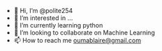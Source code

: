 - 👋 Hi, I’m @polite254
- 👀 I’m interested in ...
- 🌱 I’m currently learning python
- 💞️ I’m looking to collaborate on Machine Learning
- 📫 How to reach me oumablaire@gmail.com

<!---
polite254/polite254 is a ✨ special ✨ repository because its `README.md` (this file) appears on your GitHub profile.
You can click the Preview link to take a look at your changes.
--->
